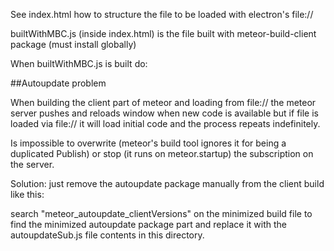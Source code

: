 See index.html how to structure the file to be loaded with electron's file://

builtWithMBC.js (inside index.html) is the file built with meteor-build-client package (must install globally)

When builtWithMBC.js is built do:

##Autoupdate problem

When building the client part of meteor and loading from file:// the meteor server pushes and reloads window when new code is available but if file is loaded via file:// it will load initial code and the process repeats indefinitely.

Is impossible to overwrite (meteor's build tool ignores it for being a duplicated Publish) or stop (it runs on meteor.startup) the subscription on the server.

Solution: just remove the autoupdate package manually from the client build like this:

search "meteor_autoupdate_clientVersions" on the minimized build file to find the minimized autoupdate package part and replace it with the autoupdateSub.js file contents in this directory.
